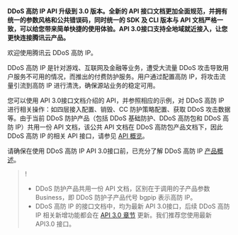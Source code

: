 **DDoS 高防 IP API 升级到 3.0 版本。全新的 API 接口文档更加全面规范，并拥有统一的参数风格和公共错误码，同时统一的 SDK 及 CLI 版本与 API 文档严格一致，可以给您带来简单快捷的使用体验。API 3.0接口支持全地域就近接入，让您更快连接腾讯云产品。**

欢迎使用腾讯云 DDoS 高防 IP。

DDoS 高防 IP 是针对游戏、互联网及金融等业务，遭受大流量 DDoS 攻击导致用户服务不可用的情况，而推出的付费防护服务。用户通过配置高防 IP，将攻击流量引流到高防 IP 进行清洗，确保源站业务的稳定可用。

您可以使用 API 3.0接口文档介绍的 API，并参照相应的示例，对 DDoS 高防 IP 进行相关操作：如四层接入配置、销毁、CC 防护策略配置、获取 DDoS 攻击数据等。由于当前 DDoS 防护产品（包括 DDoS 基础防护、DDoS 高防包和 DDoS 高防 IP）共用一份 API 文档，该公共 API 文档在 DDoS 高防包产品文档下，因此 DDoS 高防 IP 的相关 API 接口，请参见 [API 概览](https://cloud.tencent.com/document/api/1021/57593 )。

请确保在使用 DDoS 高防 IP API 3.0接口前，已充分了解 DDoS 高防 IP [产品概述](https://cloud.tencent.com/document/product/1014/31091)。
>!
>- DDoS 防护产品共用一份 API 文档，区别在于调用的子产品参数 Business，即 DDoS 防护子产品代号 bgpip 表示高防 IP。
>- DDoS 高防 IP 的接口文档中，均为最新 API 3.0接口，后续 DDoS 高防 IP 相关新增功能都会在 [API 3.0 章节](https://cloud.tencent.com/document/api/1021/39215) 更新。我们推荐您使用最新 API3.0 接口。
